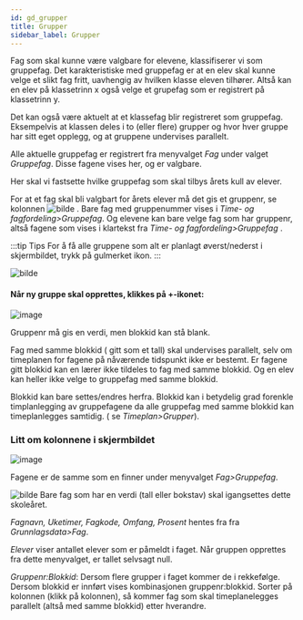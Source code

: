 ```yaml
---
id: gd_grupper
title: Grupper
sidebar_label: Grupper
---
```

Fag som skal kunne være valgbare for elevene, klassifiserer vi som gruppefag. Det karakteristiske med gruppefag er at en elev skal kunne velge et slikt fag fritt, uavhengig av hvilken klasse eleven tilhører. Altså kan en elev på klassetrinn x også velge et grupefag som er registrert på klassetrinn y. 

Det kan også være aktuelt at et klassefag blir registreret som gruppefag. Eksempelvis at klassen deles i to (eller flere) grupper og hvor hver gruppe har sitt eget opplegg, og at gruppene undervises parallelt.

Alle aktuelle gruppefag er registrert fra menyvalget _Fag_ under valget _Gruppefag_. Disse fagene vises her, og er valgbare. 

Her skal vi fastsette hvilke gruppefag som skal tilbys årets kull av elever. 

For at et fag skal bli valgbart for årets elever må det gis et gruppenr, se kolonnen
![bilde](https://github.com/BarmanHanssen/iskole/assets/80097133/6b69ae31-53bd-489e-ad7a-0e895f064bd5) .  Bare fag med gruppenummer vises i _Time- og fagfordeling>Gruppefag_. Og elevene kan bare velge fag som har gruppenr, altså fagene som vises i klartekst fra  _Time- og fagfordeling>Gruppefag_ .


:::tip Tips
For å få alle gruppene som alt er planlagt øverst/nederst i skjermbildet, trykk på gulmerket ikon.
:::

![bilde](https://github.com/BarmanHanssen/iskole/assets/80097133/6299aecd-9cd5-4f36-adcf-65ed5772d579)


#### Når ny gruppe skal opprettes, klikkes på +-ikonet: 

![image](https://github.com/BarmanHanssen/iskole/assets/80097133/30ad1c9b-fbf7-4c64-8126-5ea84f28b547)

Gruppenr må gis en verdi, men blokkid kan stå blank. 

Fag med samme blokkid ( gitt som et tall) skal undervises parallelt, selv om timeplanen for fagene på nåværende tidspunkt ikke er bestemt. Er fagene gitt blokkid kan en lærer ikke tildeles to fag med samme blokkid. Og en elev kan heller ikke velge to gruppefag med samme blokkid. 

Blokkid kan bare settes/endres herfra. Blokkid kan i betydelig grad forenkle timplanlegging av gruppefagene da alle gruppefag med samme blokkid kan timeplanlegges samtidig. ( se _Timeplan>Grupper_).

### Litt om kolonnene i skjermbildet
![image](https://github.com/BarmanHanssen/iskole/assets/80097133/d6a80ad7-6744-403e-8211-fcb36ee70830)

Fagene er de samme som en finner under menyvalget _Fag>Gruppefag_. 

![bilde](https://github.com/BarmanHanssen/iskole/assets/80097133/6b69ae31-53bd-489e-ad7a-0e895f064bd5)  Bare fag som har en verdi (tall eller bokstav) skal igangsettes dette skoleåret.

_Fagnavn, Uketimer, Fagkode, Omfang, Prosent_ hentes fra fra _Grunnlagsdata>Fag_.

_Elever_ viser antallet elever som er påmeldt i faget. Når gruppen opprettes fra dette menyvalget, er tallet selvsagt null.

_Gruppenr:Blokkid_: Dersom flere grupper i faget kommer de i rekkefølge. Dersom blokkid er innført vises kombinasjonen gruppenr:blokkid.  Sorter på kolonnen (klikk på kolonnen), så kommer fag som skal timeplanelegges parallelt (altså med samme blokkid) etter hverandre.
